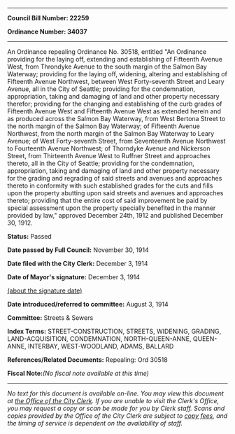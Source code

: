 

********

**Council Bill Number: 22259**
   
**Ordinance Number: 34037**
********

 An Ordinance repealing Ordinance No. 30518, entitled "An Ordinance providing for the laying off, extending and establishing of Fifteenth Avenue West, from Throndyke Avenue to the south margin of the Salmon Bay Waterway; providing for the laying off, widening, altering and establishing of Fifteenth Avenue Northwest, between West Forty-seventh Street and Leary Avenue, all in the City of Seattle; providing for the condemnation, appropriation, taking and damaging of land and other property necessary therefor; providing for the changing and establishing of the curb grades of Fifteenth Avenue West and Fifteenth Avenue West as extended herein and as produced across the Salmon Bay Waterway, from West Bertona Street to the north margin of the Salmon Bay Waterway; of Fifteenth Avenue Northwest, from the north margin of the Salmon Bay Waterway to Leary Avenue; of West Forty-seventh Street, from Seventeenth Avenue Northwest to Fourteenth Avenue Northwest; of Thorndyke Avenue and Nickerson Street, from Thirteenth Avenue West to Ruffner Street and approaches thereto, all in the City of Seattle; providing for the condemnation, appropriation, taking and damaging of land and other property necessary for the grading and regrading of said streets and avenues and approaches thereto in conformity with such established grades for the cuts and fills upon the property abutting upon said streets and avenues and approaches thereto; providing that the entire cost of said improvement be paid by special assessment upon the property specially benefited in the manner provided by law," approved December 24th, 1912 and published December 30, 1912.

**Status:** Passed
   
**Date passed by Full Council:** November 30, 1914
   
**Date filed with the City Clerk:** December 3, 1914
   
**Date of Mayor's signature:** December 3, 1914
   
[(about the signature date)](/~public/approvaldate.htm)
   
   
   
**Date introduced/referred to committee:** August 3, 1914
   
**Committee:** Streets & Sewers
   
   
**Index Terms:** STREET-CONSTRUCTION, STREETS, WIDENING, GRADING, LAND-ACQUISITION, CONDEMNATION, NORTH-QUEEN-ANNE, QUEEN-ANNE, INTERBAY, WEST-WOODLAND, ADAMS, BALLARD

**References/Related Documents:** Repealing: Ord 30518

**Fiscal Note:**_(No fiscal note available at this time)_
********

_No text for this document is available on-line. You may view this document at [the Office of the City Clerk](http://www.seattle.gov/leg/clerk/contactUs.htm). If you are unable to visit the Clerk's Office, you may request a copy or scan be made for you by Clerk staff. Scans and copies provided by the Office of the City Clerk are subject to [copy fees](http://clerk.seattle.gov/~public/clerkfees.htm), and the timing of service is dependent on the availability of staff._

